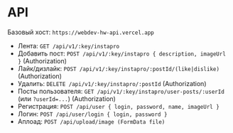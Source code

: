 # API

Базовый хост: `https://webdev-hw-api.vercel.app`

- Лента: `GET /api/v1/:key/instapro`
- Добавить пост: `POST /api/v1/:key/instapro { description, imageUrl }` (Authorization)
- Лайк/дизлайк: `POST /api/v1/:key/instapro/:postId/(like|dislike)` (Authorization)
- Удалить: `DELETE /api/v1/:key/instapro/:postId` (Authorization)
- Посты пользователя: `GET /api/v1/:key/instapro/user-posts/:userId` (или `?userId=...`) (Authorization)
- Регистрация: `POST /api/user { login, password, name, imageUrl }`
- Логин: `POST /api/user/login { login, password }`
- Аплоад: `POST /api/upload/image (FormData file)`
